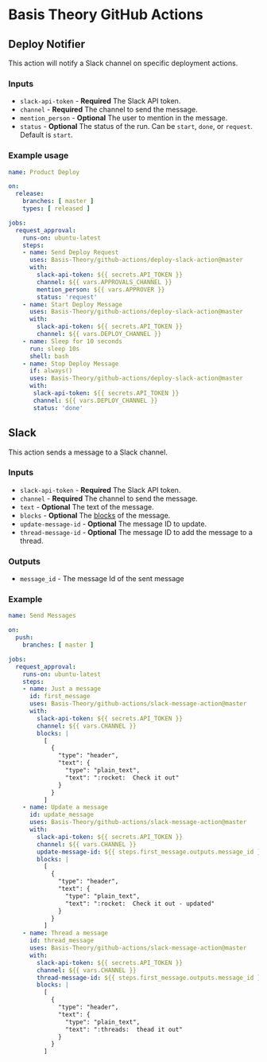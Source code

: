 # Basis Theory GitHub Actions

## Deploy Notifier

This action will notify a Slack channel on specific deployment actions.

### Inputs

* `slack-api-token` - **Required** The Slack API token.
* `channel` - **Required** The channel to send the message.
* `mention_person` - **Optional** The user to mention in the message.
* `status` - **Optional** The status of the run. Can be `start`, `done`, or `request`. Default is `start`.

### Example usage


```yaml
name: Product Deploy

on:
  release:
    branches: [ master ]
    types: [ released ]

jobs:
  request_approval:
    runs-on: ubuntu-latest
    steps:
    - name: Send Deploy Request
      uses: Basis-Theory/github-actions/deploy-slack-action@master
      with:
        slack-api-token: ${{ secrets.API_TOKEN }}
        channel: ${{ vars.APPROVALS_CHANNEL }}
        mention_person: ${{ vars.APPROVER }}
        status: 'request'
    - name: Start Deploy Message
      uses: Basis-Theory/github-actions/deploy-slack-action@master
      with:
        slack-api-token: ${{ secrets.API_TOKEN }}
        channel: ${{ vars.DEPLOY_CHANNEL }}
    - name: Sleep for 10 seconds
      run: sleep 10s
      shell: bash
    - name: Stop Deploy Message
      if: always()
      uses: Basis-Theory/github-actions/deploy-slack-action@master
      with:
       slack-api-token: ${{ secrets.API_TOKEN }}
       channel: ${{ vars.DEPLOY_CHANNEL }}
       status: 'done'
```

## Slack

This action sends a message to a Slack channel.

### Inputs

* `slack-api-token` - **Required** The Slack API token.
* `channel` - **Required** The channel to send the message.
* `text` - **Optional** The text of the message.
* `blocks` - **Optional** The [blocks](https://app.slack.com/block-kit-builder/) of the message.
* `update-message-id` - **Optional** The message ID to update.
* `thread-message-id` - **Optional** The message ID to add the message to a thread.

### Outputs

* `message_id` - The message Id of the sent message

### Example

```yaml
name: Send Messages

on:
  push:
    branches: [ master ]

jobs:
  request_approval:
    runs-on: ubuntu-latest
    steps:
    - name: Just a message
      id: first_message
      uses: Basis-Theory/github-actions/slack-message-action@master
      with:
        slack-api-token: ${{ secrets.API_TOKEN }}
        channel: ${{ vars.CHANNEL }}
        blocks: |
          [
            {
              "type": "header",
              "text": {
                "type": "plain_text",
                "text": ":rocket:  Check it out"
              } 
            }
          ]
    - name: Update a message
      id: update_message
      uses: Basis-Theory/github-actions/slack-message-action@master
      with:
        slack-api-token: ${{ secrets.API_TOKEN }}
        channel: ${{ vars.CHANNEL }}
        update-message-id: ${{ steps.first_message.outputs.message_id }}
        blocks: |
          [
            {
              "type": "header",
              "text": {
                "type": "plain_text",
                "text": ":rocket:  Check it out - updated"
              } 
            }
          ]
    - name: Thread a message
      id: thread_message
      uses: Basis-Theory/github-actions/slack-message-action@master
      with:
        slack-api-token: ${{ secrets.API_TOKEN }}
        channel: ${{ vars.CHANNEL }}
        thread-message-id: ${{ steps.first_message.outputs.message_id }}
        blocks: |
          [
            {
              "type": "header",
              "text": {
                "type": "plain_text",
                "text": ":threads:  thead it out"
              } 
            }
          ]
```